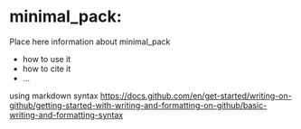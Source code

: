 
# minimal_pack: 

Place here information about minimal_pack

- how to use it
- how to cite it
- ...

using markdown syntax
https://docs.github.com/en/get-started/writing-on-github/getting-started-with-writing-and-formatting-on-github/basic-writing-and-formatting-syntax
